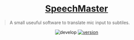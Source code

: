 <h1 align="center"><a href="https://github.com/Ghckodak/SpeechMaster" target="_blank">SpeechMaster</a></h1>

> A small useuful software to translate mic input to subtiles.

<p align="center">
<img alt="develop" src="https://img.shields.io/badge/Developed-In progress-red.svg?style=flat-square"/></a>
<a href="#"><img alt="version" src="https://img.shields.io/badge/Version-1.0.0-blue.svg?style=flat-square"/></a>

</p>
